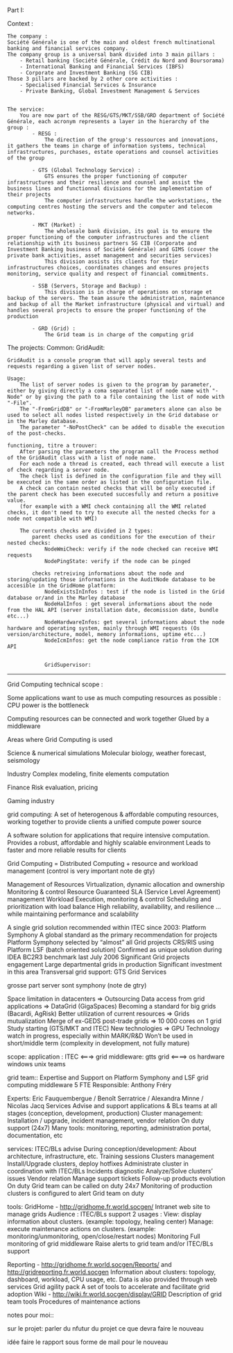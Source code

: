 Part I:

Context :

	The company :
	Société Générale is one of the main and oldest french multinational banking and financial services company.
	The company group is a universal bank divided into 3 main pillars :
		- Retail banking (Société Générale, Crédit du Nord and Boursorama)
		- International Banking and Financial Services (IBFS)
		- Corporate and Investment Banking (SG CIB)
	Those 3 pillars are backed by 2 other core activities :
		- Specialised Financial Services & Insurance
		- Private Banking, Global Investment Management & Services
		
	
	The service:
		You are now part of the RESG/GTS/MKT/SSB/GRD department of Société Générale, each acronym represents a layer in the hierarchy of the group :
			- RESG : 
				The direction of the group's ressources and innovations, it gathers the teams in charge of information systems, technical infrastructures, purchases, estate operations and counsel activities of the group
				
			- GTS (Global Technology Service) :
				GTS ensures the proper functioning of computer infrastructures and their resilience and counsel and assist the business lines and functionnal divisions for the implementation of their projects
				The computer infrastructures handle the workstations, the computing centres hosting the servers and the computer and telecom networks.

			- MKT (Market) :
				The wholesale bank division, its goal is to ensure the proper functioning of the computer infrastructures and the client relationship with its business partners SG CIB (Corporate and Investment Banking business of Société Générale) and GIMS (cover the private bank activities, asset management and securities services)
				This division assists its clients for their infrastructures choices, coordinates changes and ensures projects monitoring, service quality and respect of financial commitments.
				
			- SSB (Servers, Storage and Backup) :
				This division is in charge of operations on storage et backup of the servers. The team assure the administration, maintenance and backup of all the Market infrastructure (physical and virtual) and handles several projects to ensure the proper functioning of the production
				
			- GRD (Grid) :
				The Grid team is in charge of the computing grid
				
The projects:
	Common:
	GridAudit:
	
	GridAudit is a console program that will apply several tests and requests regarding a given list of server nodes.
	
	Usage:
		The list of server nodes is given to the program by parameter, either by giving directly a coma separated list of node name with "-Node" or by giving the path to a file containing the list of node with "-File".
		The "-FromGridDB" or "-FromMarleyDB" parameters alone can also be used to select all nodes listed respectively in the Grid database or in the Marley database.
		The parameter "-NoPostCheck" can be added to disable the execution of the post-checks.
	
	functioning, titre a trouver:
		After parsing the parameters the program call the Process method of the GridAudit class with a list of node name.
		For each node a thread is created, each thread will execute a list of check regarding a server node.
		The check list is defined in the configuration file and they will be executed in the same order as listed in the configuration file.
		A check can contain nested checks that will be only executed if the parent check has been executed succesfully and return a positive value.
		(for example with a WMI check containing all the WMI related checks, it don't need to try to execute all the nested checks for a node not compatible with WMI)

		The currents checks are divided in 2 types:
			parent checks used as conditions for the execution of their nested checks:
				NodeWmiCheck: verify if the node checked can receive WMI requests
				NodePingState: verify if the node can be pinged

			checks retreiving informations about the node and storing/updating those informations in the AuditNode database to be accesible in the GridHome platform:
				NodeExistsInInfos : test if the node is listed in the Grid database or/and in the Marley database
				NodeHalInfos : get several informations about the node from the HAL API (server installation date, decomission date, bundle etc...)
				NodeHardwareInfos: get several informations about the node hardware and operating system, mainly through WMI requests (Os version/architecture, model, memory informations, uptime etc...)
				NodeIcmInfos: get the node compliance ratio from the ICM API
				

				GridSupervisor:



	
	
	
	
	
	
	
	
	
	
	
	
	
	
	
	
	
-------------------------------------------
Grid Computing technical scope :

Some applications want to use as much computing resources as possible : 
 CPU power is the bottleneck

Computing resources can be connected and work together 
 Glued by a middleware

 
 
 
 
Areas where Grid Computing is used 

Science & numerical simulations 
 Molecular biology, weather forecast, seismology

Industry 
Complex modeling, finite elements computation

Finance 
Risk evaluation, pricing

Gaming industry


 
 grid computing: A set of heterogenous & affordable computing resources, working together to provide clients a unified compute power source

 
 A software solution for applications that require intensive computation.
Provides a robust, affordable and highly scalable environment
Leads to faster and more reliable results for clients


Grid Computing = Distributed Computing + resource and workload management (control is very important note de gty)


Management of 
Resources 
Virtualization, dynamic allocation and ownership
Monitoring & control
Resource Guaranteed SLA (Service Level Agreement) management
Workload
Execution, monitoring & control
Scheduling and prioritization with load balance
High reliability, availability, and resilience
… while maintaining performance and scalability


A single grid solution recommended within ITEC since 2003: Platform Symphony
A global standard as the primary recommendation for projects
Platform Symphony selected by “almost” all Grid projects 
CRS/RIS using Platform LSF (batch oriented solution)
Confirmed as unique solution during IDEA BC2R3 benchmark last July 2006
Significant Grid projects engagement
Large departmental grids in production 
Significant investment in this area
Transversal grid support: GTS Grid Services



grosse part server sont symphony (note de gtry)


Space limitation in datacenters => Outsourcing
Data access from grid applications => DataGrid (GigaSpaces)
Becoming a standard for big grids (Bacardi, AgRisk)
Better utilization of current resources => Grids mutualization
Merge of ex-GEDS post-trade grids => 10 000 cores on 1 grid
Study starting (GTS/MKT and ITEC)
New technologies => GPU
Technology watch in progress, especially within MARK/R&D
Won’t be used in short/middle term (complexity in development, not fully mature)



scope:  application : ITEC
		<===>
		grid middleware: gtts grid
		<====>
		os hardware windows unix teams
		
		
grid team:: Expertise and Support on Platform Symphony and LSF grid computing middleware
5 FTE
Responsible: Anthony Fréry

Experts: Eric Fauquembergue / Benoît Serratrice / Alexandra Minne / Nicolas Jacq
Services
Advise and support applications & BLs teams at all stages (conception, development, production)
Cluster management: Installation / upgrade, incident management, vendor relation
On duty support (24x7)
Many tools: monitoring, reporting, administration portal, documentation, etc


services: ITEC/BLs advise
During conception/development: About architecture, infrastructure, etc.
Training sessions
Clusters management
Install/Upgrade clusters, deploy hotfixes
Administrate cluster in coordination with ITEC/BLs
Incidents diagnostic
Analyze/Solve clusters’ issues
Vendor relation
Manage support tickets
Follow-up products evolution
On duty
Grid team can be called on duty 24x7
Monitoring of production clusters is configured to alert Grid team on duty


tools: GridHome - http://gridhome.fr.world.socgen/
Intranet web site to manage grids
Audience : ITEC/BLs support
2 usages :
View: display information about clusters. (example: topology, healing center)
Manage: execute maintenance actions on clusters. (example: monitoring/unmonitoring, open/close/restart nodes)
Monitoring
Full monitoring  of grid middleware
Raise alerts to grid team and/or ITEC/BLs support

Reporting - http://gridhome.fr.world.socgen/Reports/ and http://gridreporting.fr.world.socgen
Information about clusters: topology, dashboard, workload, CPU usage, etc.
Data is also provided through web services
Grid agility pack
A set of tools to accelerate and facilitate grid adoption
Wiki - http://wiki.fr.world.socgen/display/GRID
Description of grid team tools
Procedures of maintenance actions




notes pour moi::

sur le projet: parler du nfutur du projet ce que devra faire le nouveau

idée faire le rapport sous forme de mail pour le nouveau








 
 


